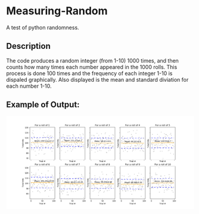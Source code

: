 # Measuring-Random
A test of python randomness.
## Description
The code produces a random integer (from 1-10) 1000 times, and then counts how many times each number appeared in the 1000 rolls. This process is done 100 times and the frequency of each integer 1-10 is dispaled graphically. Also displayed is the mean and standard diviation for each number 1-10.

## Example of Output:

![Image of Figure](https://github.com/Grivois/Measuring-Random/blob/main/Figure_1.png)
